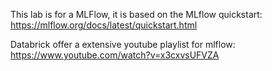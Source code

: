 This lab is for a MLFlow, it is based on the MLflow quickstart: https://mlflow.org/docs/latest/quickstart.html

Databrick offer a extensive youtube playlist for mlflow: https://www.youtube.com/watch?v=x3cxvsUFVZA


